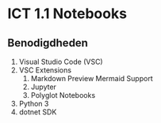 # ICT 1.1 Notebooks

## Benodigdheden

1. Visual Studio Code (VSC)
1. VSC Extensions
    1. Markdown Preview Mermaid Support
    1. Jupyter
    1. Polyglot Notebooks
1. Python 3
1. dotnet SDK